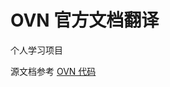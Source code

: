 # OVN 官方文档翻译

个人学习项目

源文档参考 [OVN 代码](https://github.com/ovn-org/ovn/blob/master/ovn-architecture.7.xml)
